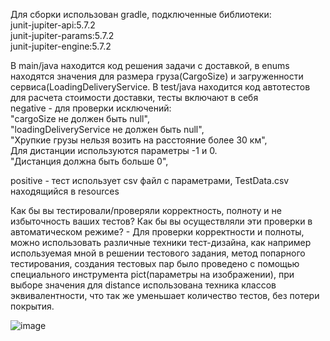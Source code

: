Для сборки использован gradle, подключенные библиотеки:   
junit-jupiter-api:5.7.2     
junit-jupiter-params:5.7.2     
junit-jupiter-engine:5.7.2

В main/java находится код решения задачи с доставкой, в enums находятся значения для размера груза(CargoSize) и 
загруженности сервиса(LoadingDeliveryService. В test/java находится код автотестов для расчета стоимости доставки, тесты включают в себя  
negative - для проверки исключений:  
"cargoSize не должен быть null",  
"loadingDeliveryService не должен быть null",  
"Хрупкие грузы нельзя возить на расстояние более 30 км",  
Для дистанции используются параметры -1 и 0.   
"Дистанция должна быть больше 0",

positive - тест использует csv файл с параметрами, TestData.csv находящийся в resources


Как бы вы тестировали/проверяли корректность, полноту и не избыточность ваших тестов? Как бы вы осуществляли эти проверки в автоматическом режиме?   - Для проверки корректности и полноты, можно использовать различные техники тест-дизайна, как например используемая мной в решении тестового задания, метод попарного тестирования, создания тестовых пар было проведено с помощью специального инструмента pict(параметры на изображении), при выборе значения для distance использована техника классов эквивалентности, что так же уменьшает количество тестов, без потери покрытия.

![image](https://user-images.githubusercontent.com/48980898/158025908-7500ee2a-5854-4acd-b245-d8748c4e06ae.png)


 
